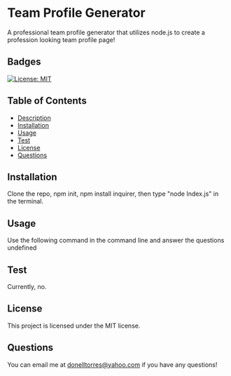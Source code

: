 # Team Profile Generator
  A professional team profile generator that utilizes node.js to create a profession looking team profile page!

  ## Badges 
  [![License: MIT](https://img.shields.io/badge/License-MIT-yellow.svg)](https://opensource.org/licenses/MIT)

  ## Table of Contents 
  * [Description](#description)
  * [Installation](#installation)
  * [Usage](#usage)
  * [Test](#test)
  * [License](#license)
  * [Questions](#questions)

  ## Installation
  Clone the repo, npm init, npm install inquirer, then type "node Index.js" in the terminal.
  
  ## Usage
  Use the following command in the command line and answer the questions undefined
  
  ## Test
  Currently, no.

  ## License
  This project is licensed under the MIT license.

  ## Questions
  You can email me at donelltorres@yahoo.com if you have any questions!